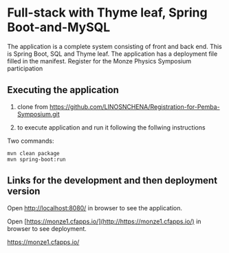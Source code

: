 # Full-stack with Thyme leaf, Spring Boot-and-MySQL

The application is a complete system consisting of front and back end. 
This is Spring Boot, SQL and Thyme leaf. 
The application has a deployment file filled in the manifest.
Register for the Monze Physics Symposium participation

## Executing the application
1. clone from https://github.com/LINOSNCHENA/Registration-for-Pemba-Symposium.git

2. to execute application and run it following the follwing instructions

 Two commands:  
```
mvn clean package
mvn spring-boot:run
```

## Links for the development and then deployment version

Open [http://localhost:8080/](http://localhost:8080/) in browser to see the application.

Open [https://monze1.cfapps.io/](http://https://monze1.cfapps.io/) in browser to see deployment.

https://monze1.cfapps.io/